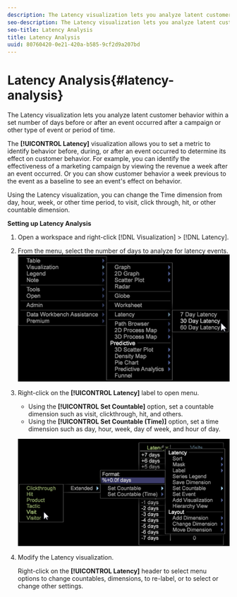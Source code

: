 ```yaml
---
description: The Latency visualization lets you analyze latent customer behavior within a set number of days before or after an event occurred after a campaign or other type of event or period of time.
seo-description: The Latency visualization lets you analyze latent customer behavior within a set number of days before or after an event occurred after a campaign or other type of event or period of time.
seo-title: Latency Analysis
title: Latency Analysis
uuid: 80760420-0e21-420a-b585-9cf2d9a207bd
---
```


# Latency Analysis{#latency-analysis}

The Latency visualization lets you analyze latent customer behavior within a set number of days before or after an event occurred after a campaign or other type of event or period of time.

The **[!UICONTROL Latency]** visualization allows you to set a metric to identify behavior before, during, or after an event occurred to determine its effect on customer behavior. For example, you can identify the effectiveness of a marketing campaign by viewing the revenue a week after an event occurred. Or you can show customer behavior a week previous to the event as a baseline to see an event's effect on behavior.

Using the Latency visualization, you can change the Time dimension from day, hour, week, or other time period, to visit, click through, hit, or other countable dimension.

**Setting up Latency Analysis**

1. Open a workspace and right-click [!DNL Visualization] > [!DNL Latency]. 

1. From the menu, select the number of days to analyze for latency events. ![](assets/latency_vis.png)

1. Right-click on the **[!UICONTROL Latency]** label to open menu.

    * Using the **[!UICONTROL Set Countable]** option, set a countable dimension such as visit, clickthrough, hit, and others. 
    * Using the **[!UICONTROL Set Countable (Time)]** option, set a time dimension such as day, hour, week, day of week, and hour of day.

   ![](assets/latency_vis_countable.png)

1. Modify the Latency visualization.

   Right-click on the **[!UICONTROL Latency]** header to select menu options to change countables, dimensions, to re-label, or to select or change other settings.

